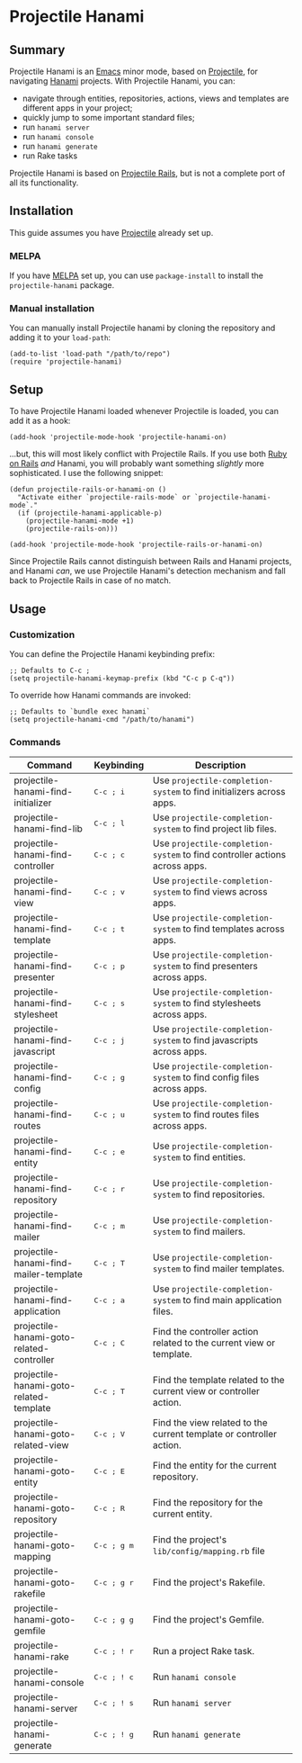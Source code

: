 # Projectile Hanami

## Summary

Projectile Hanami is an [Emacs][] minor mode, based on [Projectile][], for navigating [Hanami][] projects. With Projectile Hanami, you can:

* navigate through entities, repositories, actions, views and templates are different apps in your project;
* quickly jump to some important standard files;
* run `hanami server`
* run `hanami console`
* run `hanami generate`
* run Rake tasks

Projectile Hanami is based on [Projectile Rails][], but is not a complete port of all its functionality.

## Installation

This guide assumes you have [Projectile][] already set up.

### MELPA

If you have [MELPA][] set up, you can use `package-install` to install the `projectile-hanami` package.

### Manual installation

You can manually install Projectile hanami by cloning the repository and adding it to your `load-path`:

```elisp
(add-to-list 'load-path "/path/to/repo")
(require 'projectile-hanami)
```

## Setup

To have Projectile Hanami loaded whenever Projectile is loaded, you can add it as a hook:

```elisp
(add-hook 'projectile-mode-hook 'projectile-hanami-on)
```

...but, this will most likely conflict with Projectile Rails. If you use both [Ruby on Rails][] _and_ Hanami, you will probably want something _slightly_ more sophisticated. I use the following snippet:

```elisp
(defun projectile-rails-or-hanami-on ()
  "Activate either `projectile-rails-mode` or `projectile-hanami-mode`."
  (if (projectile-hanami-applicable-p)
    (projectile-hanami-mode +1)
    (projectile-rails-on)))

(add-hook 'projectile-mode-hook 'projectile-rails-or-hanami-on)
```

Since Projectile Rails cannot distinguish between Rails and Hanami projects, and Hanami _can_, we use Projectile Hanami's detection mechanism and fall back to Projectile Rails in case of no match.

## Usage

### Customization

You can define the Projectile Hanami keybinding prefix:

```elisp
;; Defaults to C-c ;
(setq projectile-hanami-keymap-prefix (kbd "C-c p C-q"))
```

To override how Hanami commands are invoked:

```elisp
;; Defaults to `bundle exec hanami`
(setq projectile-hanami-cmd "/path/to/hanami")
```

### Commands

Command                                   | Keybinding           | Description
------------------------------------------|----------------------|---------------------------------------------------------------------------
projectile-hanami-find-initializer        | <kbd>C-c ; i</kbd>   | Use `projectile-completion-system` to find initializers across apps.
projectile-hanami-find-lib                | <kbd>C-c ; l</kbd>   | Use `projectile-completion-system` to find project lib files.
projectile-hanami-find-controller         | <kbd>C-c ; c</kbd>   | Use `projectile-completion-system` to find controller actions across apps.
projectile-hanami-find-view               | <kbd>C-c ; v</kbd>   | Use `projectile-completion-system` to find views across apps.
projectile-hanami-find-template           | <kbd>C-c ; t</kbd>   | Use `projectile-completion-system` to find templates across apps.
projectile-hanami-find-presenter          | <kbd>C-c ; p</kbd>   | Use `projectile-completion-system` to find presenters across apps.
projectile-hanami-find-stylesheet         | <kbd>C-c ; s</kbd>   | Use `projectile-completion-system` to find stylesheets across apps.
projectile-hanami-find-javascript         | <kbd>C-c ; j</kbd>   | Use `projectile-completion-system` to find javascripts across apps.
projectile-hanami-find-config             | <kbd>C-c ; g</kbd>   | Use `projectile-completion-system` to find config files across apps.
projectile-hanami-find-routes             | <kbd>C-c ; u</kbd>   | Use `projectile-completion-system` to find routes files across apps.
projectile-hanami-find-entity             | <kbd>C-c ; e</kbd>   | Use `projectile-completion-system` to find entities.
projectile-hanami-find-repository         | <kbd>C-c ; r</kbd>   | Use `projectile-completion-system` to find repositories.
projectile-hanami-find-mailer             | <kbd>C-c ; m</kbd>   | Use `projectile-completion-system` to find mailers.
projectile-hanami-find-mailer-template    | <kbd>C-c ; T</kbd>   | Use `projectile-completion-system` to find mailer templates.
projectile-hanami-find-application        | <kbd>C-c ; a</kbd>   | Use `projectile-completion-system` to find main application files.
projectile-hanami-goto-related-controller | <kbd>C-c ; C</kbd>   | Find the controller action related to the current view or template.
projectile-hanami-goto-related-template   | <kbd>C-c ; T</kbd>   | Find the template related to the current view or controller action.
projectile-hanami-goto-related-view       | <kbd>C-c ; V</kbd>   | Find the view related to the current template or controller action.
projectile-hanami-goto-entity             | <kbd>C-c ; E</kbd>   | Find the entity for the current repository.
projectile-hanami-goto-repository         | <kbd>C-c ; R</kbd>   | Find the repository for the current entity.
projectile-hanami-goto-mapping            | <kbd>C-c ; g m</kbd> | Find the project's `lib/config/mapping.rb` file
projectile-hanami-goto-rakefile           | <kbd>C-c ; g r</kbd> | Find the project's Rakefile.
projectile-hanami-goto-gemfile            | <kbd>C-c ; g g</kbd> | Find the project's Gemfile.
projectile-hanami-rake                    | <kbd>C-c ; ! r</kbd> | Run a project Rake task.
projectile-hanami-console                 | <kbd>C-c ; ! c</kbd> | Run `hanami console`
projectile-hanami-server                  | <kbd>C-c ; ! s</kbd> | Run `hanami server`
projectile-hanami-generate                | <kbd>C-c ; ! g</kbd> | Run `hanami generate`

[Emacs]: http://www.gnu.org/software/emacs/emacs.html
[Projectile]: https://github.com/bbatsov/projectile
[Hanami]: https://hanamirb.org
[Projectile Rails]: https://github.com/asok/projectile-rails
[Ruby on Rails]: https://rubyonrails.org
[MELPA]: http://melpa.org
